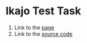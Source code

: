 # Ikajo Test Task

1. Link to the [page](https://alexandershpilka.github.io/WebServices/)
2. Link to the [source code](https://github.com/AlexanderShpilka/WebServices/tree/master)
